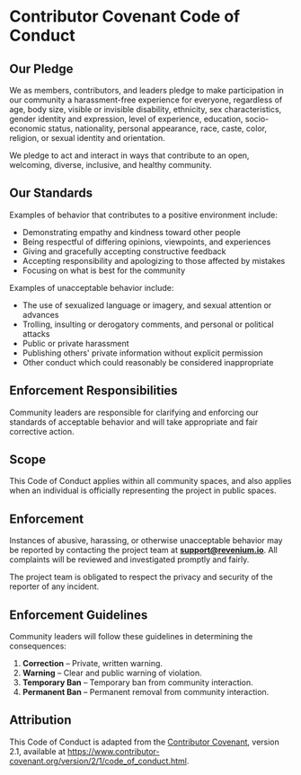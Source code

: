 # Contributor Covenant Code of Conduct

## Our Pledge
We as members, contributors, and leaders pledge to make participation in our
community a harassment-free experience for everyone, regardless of age, body
size, visible or invisible disability, ethnicity, sex characteristics, gender
identity and expression, level of experience, education, socio-economic status,
nationality, personal appearance, race, caste, color, religion, or sexual
identity and orientation.

We pledge to act and interact in ways that contribute to an open, welcoming,
diverse, inclusive, and healthy community.

## Our Standards
Examples of behavior that contributes to a positive environment include:
- Demonstrating empathy and kindness toward other people
- Being respectful of differing opinions, viewpoints, and experiences
- Giving and gracefully accepting constructive feedback
- Accepting responsibility and apologizing to those affected by mistakes
- Focusing on what is best for the community

Examples of unacceptable behavior include:
- The use of sexualized language or imagery, and sexual attention or advances
- Trolling, insulting or derogatory comments, and personal or political attacks
- Public or private harassment
- Publishing others' private information without explicit permission
- Other conduct which could reasonably be considered inappropriate

## Enforcement Responsibilities
Community leaders are responsible for clarifying and enforcing our standards of
acceptable behavior and will take appropriate and fair corrective action.

## Scope
This Code of Conduct applies within all community spaces, and also applies when
an individual is officially representing the project in public spaces.

## Enforcement
Instances of abusive, harassing, or otherwise unacceptable behavior may be
reported by contacting the project team at **support@revenium.io**.
All complaints will be reviewed and investigated promptly and fairly.

The project team is obligated to respect the privacy and security of the
reporter of any incident.

## Enforcement Guidelines
Community leaders will follow these guidelines in determining the consequences:
1. **Correction** – Private, written warning.
2. **Warning** – Clear and public warning of violation.
3. **Temporary Ban** – Temporary ban from community interaction.
4. **Permanent Ban** – Permanent removal from community interaction.

## Attribution
This Code of Conduct is adapted from the [Contributor Covenant][homepage],
version 2.1, available at
<https://www.contributor-covenant.org/version/2/1/code_of_conduct.html>.

[homepage]: https://www.contributor-covenant.org